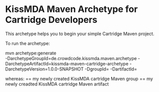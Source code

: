 KissMDA Maven Archetype for Cartridge Developers
================================================
This archetype helps you to begin your simple Cartridge Maven project.

To run the archetype:

mvn archetype:generate                                  
  -DarchetypeGroupId=de.crowdcode.kissmda.maven.archetype
  -DarchetypeArtifactId=kissmda-maven-cartridge-archetype
  -DarchetypeVersion=1.0.0-SNAPSHOT
  -DgroupId=<my-groupid>
  -DartifactId=<my-artifactId>
  
whereas:
<my-groupid> == my newly created KissMDA cartridge Maven group
<my-artifactId> == my newly creadted KissMDA cartridge Maven artifact